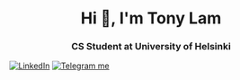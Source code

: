 <h1 align="center">Hi 👋, I'm Tony Lam</h1>
<h3 align="center">CS Student at University of Helsinki</h3>

<p align="center">
</p>

<p align="left">
    <a href="https://www.linkedin.com/in/lamtonylam" target="_blank"><img alt="LinkedIn" src="https://img.shields.io/badge/LinkedIn-0077B5?style=for-the-badge&logo=linkedin&logoColor=white"></a>
    <a href="https://telegram.me/mangoflamingo" target="_blank"><img alt="Telegram me" src="https://img.shields.io/badge/Telegram-2CA5E0?style=for-the-badge&logo=telegram&logoColor=white"></a>
</p>

